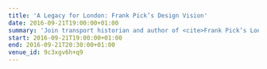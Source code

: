 ```yaml
---
title: 'A Legacy for London: Frank Pick’s Design Vision'
date: 2016-09-21T19:00:00+01:00
summary: 'Join transport historian and author of <cite>Frank Pick’s London: Art, Design and the Modern City</cite>, Oliver Green as he discusses his book that explores the life and career of the designer who changed the face of the Underground.'
start: 2016-09-21T19:00:00+01:00
end: 2016-09-21T20:30:00+01:00
venue_id: 9c3xgv6h+q9
---
```

